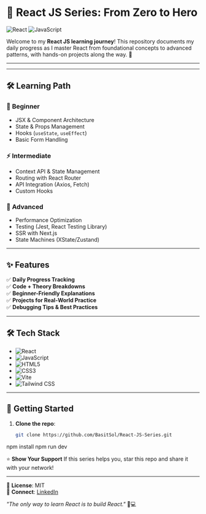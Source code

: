 # 🚀 React JS Series: From Zero to Hero 

![React](https://img.shields.io/badge/React-20232A?style=for-the-badge&logo=react&logoColor=61DAFB) ![JavaScript](https://img.shields.io/badge/JavaScript-F7DF1E?style=for-the-badge&logo=javascript&logoColor=black)

Welcome to my **React JS learning journey**! This repository documents my daily progress as I master React from foundational concepts to advanced patterns, with hands-on projects along the way. 🌟

---


---

## 🛠️ Learning Path

### 🔰 **Beginner**
- JSX & Component Architecture
- State & Props Management
- Hooks (`useState`, `useEffect`)
- Basic Form Handling

### ⚡ **Intermediate**
- Context API & State Management
- Routing with React Router
- API Integration (Axios, Fetch)
- Custom Hooks

### 🧠 **Advanced**
- Performance Optimization
- Testing (Jest, React Testing Library)
- SSR with Next.js
- State Machines (XState/Zustand)

---


## ✨ Features
✅ **Daily Progress Tracking**  
✅ **Code + Theory Breakdowns**  
✅ **Beginner-Friendly Explanations**  
✅ **Projects for Real-World Practice**  
✅ **Debugging Tips & Best Practices**

---

## 🛠️ Tech Stack
- ![React](https://img.shields.io/badge/React-61DAFB?logo=react&logoColor=white)
- ![JavaScript](https://img.shields.io/badge/JavaScript-ES6+-yellow)
- ![HTML5](https://img.shields.io/badge/HTML5-E34F26?logo=html5&logoColor=white)
- ![CSS3](https://img.shields.io/badge/CSS3-1572B6?logo=css3&logoColor=white)
- ![Vite](https://img.shields.io/badge/Vite-646CFF?logo=vite&logoColor=white)
- ![Tailwind CSS](https://img.shields.io/badge/Tailwind%20CSS-38B2AC?logo=tailwindcss&logoColor=white)


---

## 🚀 Getting Started
1. **Clone the repo**:
   ```bash
   git clone https://github.com/BasitSol/React-JS-Series.git

npm install
npm run dev

⭐ **Show Your Support**
If this series helps you, star this repo and share it with your network!

---

📜 **License**: MIT  
🔗 **Connect**: [LinkedIn](https://www.linkedin.com/in/muhammad-basit-1708a3307/)

*"The only way to learn React is to build React."* 🧑💻
